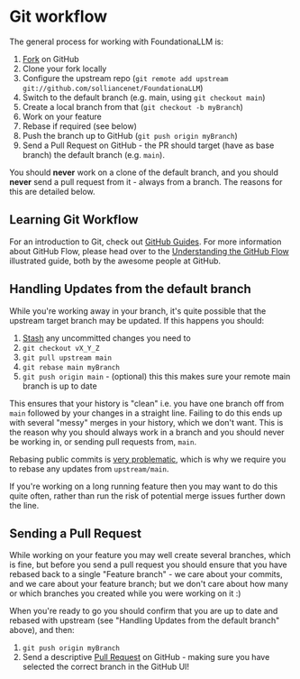 # Git workflow

The general process for working with FoundationaLLM is:

1. [Fork](http://help.github.com/forking/) on GitHub
1. Clone your fork locally
1. Configure the upstream repo (`git remote add upstream git://github.com/solliancenet/FoundationaLLM`)
1. Switch to the default branch (e.g. main, using `git checkout main`)
1. Create a local branch from that (`git checkout -b myBranch`)
1. Work on your feature
1. Rebase if required (see below)
1. Push the branch up to GitHub (`git push origin myBranch`)
1. Send a Pull Request on GitHub - the PR should target (have as base branch) the default branch (e.g. `main`).

You should **never** work on a clone of the default branch, and you should **never** send a pull request from it - always from a branch. The reasons for this are detailed below.

## Learning Git Workflow

For an introduction to Git, check out [GitHub Guides](https://guides.github.com/). For more information about GitHub Flow, please head over to the [Understanding the GitHub Flow](https://guides.github.com/introduction/flow/index.html) illustrated guide, both by the awesome people at GitHub.

## Handling Updates from the default branch

While you're working away in your branch, it's quite possible that the upstream target branch may be updated. If this happens you should:

1. [Stash](http://git-scm.com/book/en/v2/Git-Tools-Stashing-and-Cleaning) any uncommitted changes you need to
1. `git checkout vX_Y_Z`
1. `git pull upstream main`
1. `git rebase main myBranch`
1. `git push origin main` - (optional) this this makes sure your remote main branch is up to date

This ensures that your history is "clean" i.e. you have one branch off from `main` followed by your changes in a straight line. Failing to do this ends up with several "messy" merges in your history, which we don't want. This is the reason why you should always work in a branch and you should never be working in, or sending pull requests from, `main`.

Rebasing public commits is [very problematic](http://git-scm.com/book/ch3-6.html#The-Perils-of-Rebasing), which is why we require you to rebase any updates from `upstream/main`.

If you're working on a long running feature then you may want to do this quite often, rather than run the risk of potential merge issues further down the line.

## Sending a Pull Request

While working on your feature you may well create several branches, which is fine, but before you send a pull request you should ensure that you have rebased back to a single "Feature branch" - we care about your commits, and we care about your feature branch; but we don't care about how many or which branches you created while you were working on it :)

When you're ready to go you should confirm that you are up to date and rebased with upstream (see "Handling Updates from the default branch" above), and then:

1. `git push origin myBranch`
1. Send a descriptive [Pull Request](http://help.github.com/pull-requests/) on GitHub - making sure you have selected the correct branch in the GitHub UI!
